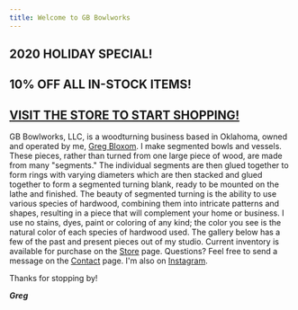 ```yaml
---
title: Welcome to GB Bowlworks
---
```

## 2020 HOLIDAY SPECIAL!

## 10% OFF ALL IN-STOCK ITEMS!

## [VISIT THE STORE TO START SHOPPING!](etsy.com/shop/gbbowlworks)

GB Bowlworks, LLC, is a woodturning business based in Oklahoma, owned and operated by me, [Greg Bloxom](/about). I make segmented bowls and vessels.  These pieces, rather than turned from one large piece of wood, are made from many "segments." The individual segments are then glued together to form rings with varying diameters which are then stacked and glued together to form a segmented turning blank, ready to be mounted on the lathe and finished. The beauty of segmented turning is the ability to use various species of hardwood, combining them into intricate patterns and shapes, resulting in a piece that will complement your home or business. I use no stains, dyes, paint or coloring of any kind; the color you see is the natural color of each species of hardwood used. The gallery below has a few of the past and present pieces out of my studio. Current inventory is available for purchase on the [Store](https://www.etsy.com/shop/GBBowlworks) page. Questions? Feel free to send a message on the [Contact](https://www.gbbowlworks.com/contact) page. I'm also on [Instagram](https://www.instagram.com/gbbowlworks/).

Thanks for stopping by!

***Greg***